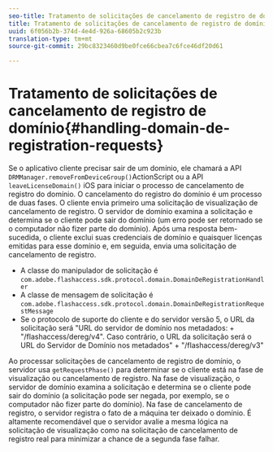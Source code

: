 ```yaml
---
seo-title: Tratamento de solicitações de cancelamento de registro de domínio
title: Tratamento de solicitações de cancelamento de registro de domínio
uuid: 6f056b2b-374d-4e4d-926a-68605b2c923b
translation-type: tm+mt
source-git-commit: 29bc8323460d9be0fce66cbea7c6fce46df20d61

---
```



# Tratamento de solicitações de cancelamento de registro de domínio{#handling-domain-de-registration-requests}

Se o aplicativo cliente precisar sair de um domínio, ele chamará a API `DRMManager.removeFromDeviceGroup()`ActionScript ou a API `leaveLicenseDomain()` iOS para iniciar o processo de cancelamento de registro do domínio. O cancelamento do registro do domínio é um processo de duas fases. O cliente envia primeiro uma solicitação de visualização de cancelamento de registro. O servidor de domínio examina a solicitação e determina se o cliente pode sair do domínio (um erro pode ser retornado se o computador não fizer parte do domínio). Após uma resposta bem-sucedida, o cliente exclui suas credenciais de domínio e quaisquer licenças emitidas para esse domínio e, em seguida, envia uma solicitação de cancelamento de registro.

* A classe do manipulador de solicitação é `com.adobe.flashaccess.sdk.protocol.domain.DomainDeRegistrationHandler`
* A classe de mensagem de solicitação é `com.adobe.flashaccess.sdk.protocol.domain.DomainDeRegistrationRequestMessage`
* Se o protocolo de suporte do cliente e do servidor versão 5, o URL da solicitação será &quot;URL do servidor de domínio nos metadados: + &quot;/flashaccess/dereg/v4&quot;. Caso contrário, o URL da solicitação será o URL do Servidor de Domínio nos metadados&quot; + &quot;/flashaccess/dereg/v3&quot;

Ao processar solicitações de cancelamento de registro de domínio, o servidor usa `getRequestPhase()` para determinar se o cliente está na fase de visualização ou cancelamento de registro. Na fase de visualização, o servidor de domínio examina a solicitação e determina se o cliente pode sair do domínio (a solicitação pode ser negada, por exemplo, se o computador não fizer parte do domínio). Na fase de cancelamento de registro, o servidor registra o fato de a máquina ter deixado o domínio. É altamente recomendável que o servidor avalie a mesma lógica na solicitação de visualização como na solicitação de cancelamento de registro real para minimizar a chance de a segunda fase falhar.
